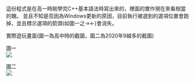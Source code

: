 這份程式是在高一時剛學完C++基本語法時寫出來的，裡面的實作現在來看相當的醜。
並且不知是否因為Windows更新的原因，目前執行被選到的選項位置會跑掉，並且標示選項的箭頭(如圖一之→←)會消失。

實際遊玩畫面(圖一為高中時的截圖，圖二為2020年9越多的截圖)

圖一  
![](https://i.imgur.com/GHn2Ysr.png)

圖二  
![](https://i.imgur.com/IScF49X.png)
